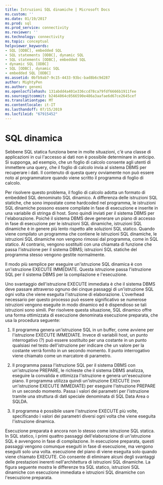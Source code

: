 ```yaml
---
title: Istruzioni SQL dinamiche | Microsoft Docs
ms.custom: ''
ms.date: 01/19/2017
ms.prod: sql
ms.prod_service: connectivity
ms.reviewer: ''
ms.technology: connectivity
ms.topic: conceptual
helpviewer_keywords:
- SQL [ODBC], embedded SQL
- SQL statements [ODBC], dynamic SQL
- SQL statements [ODBC], embedded SQL
- dynamic SQL [ODBC]
- SQL [ODBC], dynamic SQL
- embedded SQL [ODBC]
ms.assetid: 0bfb9ab7-9c15-4433-93bc-bad8b6c9d287
author: MightyPen
ms.author: genemi
ms.openlocfilehash: 131abdd4a401e336ccd78ca79fdf6666b1911fee
ms.sourcegitcommit: b2464064c0566590e486a3aafae6d67ce2645cef
ms.translationtype: MT
ms.contentlocale: it-IT
ms.lasthandoff: 07/15/2019
ms.locfileid: "67915452"
---
```

# <a name="dynamic-sql"></a>SQL dinamica
Sebbene SQL statica funziona bene in molte situazioni, c'è una classe di applicazioni in cui l'accesso ai dati non è possibile determinare in anticipo. Si supponga, ad esempio, che un foglio di calcolo consente agli utenti di immettere una query, che il foglio di calcolo invia al sistema DBMS per recuperare i dati. Il contenuto di questa query ovviamente non può essere noto al programmatore quando viene scritto il programma di foglio di calcolo.  
  
 Per risolvere questo problema, il foglio di calcolo adotta un formato di embedded SQL denominato SQL dinamico. A differenza delle istruzioni SQL statiche, che sono impostate come hardcoded nel programma, le istruzioni SQL dinamiche possono essere compilate in fase di esecuzione e inserite in una variabile di stringa di host. Sono quindi inviati per il sistema DBMS per l'elaborazione. Poiché il sistema DBMS deve generare un piano di accesso in fase di esecuzione per le istruzioni SQL dinamiche, istruzioni SQL dinamiche è in genere più lento rispetto alle soluzioni SQL statico. Quando viene compilato un programma che contiene le istruzioni SQL dinamiche, le istruzioni SQL dinamiche non vengono rimossi dal programma, come in SQL statico. Al contrario, vengono sostituiti con una chiamata di funzione che passa l'istruzione per il sistema DBMS; istruzioni SQL statiche del programma stesso vengono gestite normalmente.  
  
 Il modo più semplice per eseguire un'istruzione SQL dinamica è con un'istruzione EXECUTE IMMEDIATE. Questa istruzione passa l'istruzione SQL per il sistema DBMS per la compilazione e l'esecuzione.  
  
 Uno svantaggio dell'istruzione EXECUTE immediata è che il sistema DBMS deve passare attraverso ognuno dei cinque passaggi di un'istruzione SQL ogni volta che viene eseguita l'istruzione di elaborazione. L'overhead necessario per questo processo può essere significativo se numerose istruzioni vengono eseguite in modo dinamico ed è dispendioso se tali istruzioni sono simili. Per risolvere questa situazione, SQL dinamico offre una forma ottimizzata di esecuzione denominata esecuzione preparata, che usa la procedura seguente:  
  
1.  Il programma genera un'istruzione SQL in un buffer, come avviene per l'istruzione EXECUTE IMMEDIATE. Invece di variabili host, un punto interrogativo (?) può essere sostituito per una costante in un punto qualsiasi nel testo dell'istruzione per indicare che un valore per la costante verrà fornito in un secondo momento. Il punto interrogativo viene chiamato come un marcatore di parametro.  
  
2.  Il programma passa l'istruzione SQL per il sistema DBMS con un'istruzione PREPARE, le richieste che il sistema DBMS analizza, eseguire la convalida e ottimizza l'istruzione e genera un'esecuzione piano. Il programma utilizza quindi un'istruzione EXECUTE (non un'istruzione EXECUTE IMMEDIATE) per eseguire l'istruzione PREPARE in un secondo momento. Passa i valori dei parametri per l'istruzione tramite una struttura di dati speciale denominata di SQL Data Area o SQLDA.  
  
3.  Il programma è possibile usare l'istruzione EXECUTE più volte, specificando i valori dei parametri diversi ogni volta che viene eseguita l'istruzione dinamica.  
  
 Esecuzione preparata è ancora non lo stesso come istruzione SQL statica. In SQL statico, i primi quattro passaggi dell'elaborazione di un'istruzione SQL è avvengono in fase di compilazione. In esecuzione preparata, questi passaggi vengono comunque eseguiti in fase di esecuzione, ma vengono eseguiti solo una volta. esecuzione del piano di viene eseguita solo quando viene chiamato EXECUTE. Ciò consente di eliminare alcuni degli svantaggi delle prestazioni inerenti nell'architettura di istruzioni SQL dinamiche. La figura seguente mostra le differenze tra SQL statico, istruzioni SQL dinamiche con esecuzione immediata e istruzioni SQL dinamiche con l'esecuzione preparata.
